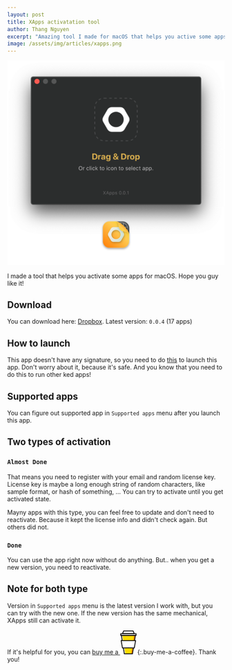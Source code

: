 ```yaml
---
layout: post
title: XApps activatation tool
author: Thang Nguyen
excerpt: "Amazing tool I made for macOS that helps you active some apps without download whole ked app."
image: /assets/img/articles/xapps.png
---
```


![XApps](/assets/img/articles/xapps-screenshot.png)

I made a tool that helps you activate some apps for macOS. Hope you guy like it!

## Download
You can download here: [Dropbox](https://www.dropbox.com/s/pvqsjkk3ssv9ngt/XApps-0.0.4.app.zip?dl=1).
Latest version: `0.0.4` (17 apps)

## How to launch
This app doesn't have any signature, so you need to do [this](https://osxdaily.com/2016/09/27/allow-apps-from-anywhere-macos-gatekeeper) to launch this app.
Don't worry about it, because it's safe. And you know that you need to do this to run other ked apps!


## Supported apps
You can figure out supported app in `Supported apps` menu after you launch this app.

## Two types of activation

### `Almost Done`

That means you need to register with your email and random license key.
License key is maybe a long enough string of random characters, like sample format, or hash of something, ...
You can try to activate until you get activated state.

Mayny apps with this type, you can feel free to update and don't need to reactivate. Because it kept the license info and didn't check again. But others did not.

### `Done`

You can use the app right now without do anything. But.. when you get a new version, you need to reactivate.

## Note for both type

Version in `Supported apps` menu is the latest version I work with, but you can try with the new one. If the new version has the same mechanical, XApps still can activate it.

If it's helpful for you, you can [buy me a ![coffee](/assets/img/coffee.svg)](https://www.buymeacoffee.com/thangnm){:.buy-me-a-coffee}. 
Thank you!
